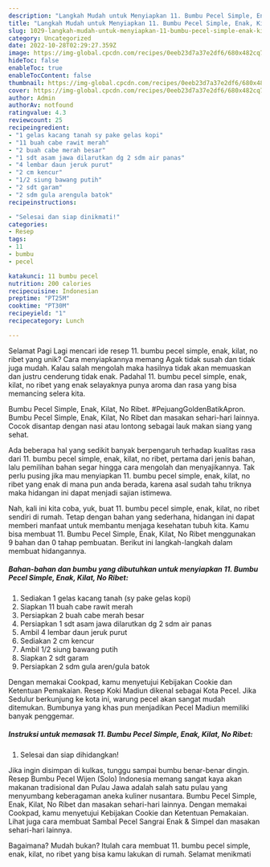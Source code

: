 ```yaml
---
description: "Langkah Mudah untuk Menyiapkan 11. Bumbu Pecel Simple, Enak, Kilat, No Ribet yang Lezat Sekali, Lezat"
title: "Langkah Mudah untuk Menyiapkan 11. Bumbu Pecel Simple, Enak, Kilat, No Ribet yang Lezat Sekali, Lezat"
slug: 1029-langkah-mudah-untuk-menyiapkan-11-bumbu-pecel-simple-enak-kilat-no-ribet-yang-lezat-sekali-lezat
category: Uncategorized
date: 2022-10-28T02:29:27.359Z
image: https://img-global.cpcdn.com/recipes/0eeb23d7a37e2df6/680x482cq70/11-bumbu-pecel-simple-enak-kilat-no-ribet-foto-resep-utama.jpg
hideToc: false
enableToc: true
enableTocContent: false
thumbnail: https://img-global.cpcdn.com/recipes/0eeb23d7a37e2df6/680x482cq70/11-bumbu-pecel-simple-enak-kilat-no-ribet-foto-resep-utama.jpg
cover: https://img-global.cpcdn.com/recipes/0eeb23d7a37e2df6/680x482cq70/11-bumbu-pecel-simple-enak-kilat-no-ribet-foto-resep-utama.jpg
author: Admin
authorAv: notfound
ratingvalue: 4.3
reviewcount: 25
recipeingredient:
- "1 gelas kacang tanah sy pake gelas kopi"
- "11 buah cabe rawit merah"
- "2 buah cabe merah besar"
- "1 sdt asam jawa dilarutkan dg 2 sdm air panas"
- "4 lembar daun jeruk purut"
- "2 cm kencur"
- "1/2 siung bawang putih"
- "2 sdt garam"
- "2 sdm gula arengula batok"
recipeinstructions:

- "Selesai dan siap dinikmati!"
categories:
- Resep
tags:
- 11
- bumbu
- pecel

katakunci: 11 bumbu pecel 
nutrition: 200 calories
recipecuisine: Indonesian
preptime: "PT25M"
cooktime: "PT30M"
recipeyield: "1"
recipecategory: Lunch

---
```



Selamat Pagi Lagi mencari ide resep 11. bumbu pecel simple, enak, kilat, no ribet yang unik? Cara menyiapkannya memang Agak tidak susah dan tidak juga mudah. Kalau salah mengolah maka hasilnya tidak akan memuaskan dan justru cenderung tidak enak. Padahal 11. bumbu pecel simple, enak, kilat, no ribet yang enak selayaknya punya aroma dan rasa yang bisa memancing selera kita.


Bumbu Pecel Simple, Enak, Kilat, No Ribet. #PejuangGoldenBatikApron. Bumbu Pecel Simple, Enak, Kilat, No Ribet dan masakan sehari-hari lainnya. Cocok disantap dengan nasi atau lontong sebagai lauk makan siang yang sehat.

Ada beberapa hal yang sedikit banyak berpengaruh terhadap kualitas rasa dari 11. bumbu pecel simple, enak, kilat, no ribet, pertama dari jenis bahan, lalu pemilihan bahan segar hingga cara mengolah dan menyajikannya. Tak perlu pusing jika mau menyiapkan 11. bumbu pecel simple, enak, kilat, no ribet yang enak di mana pun anda berada, karena asal sudah tahu triknya maka hidangan ini dapat menjadi sajian istimewa.


Nah, kali ini kita coba, yuk, buat 11. bumbu pecel simple, enak, kilat, no ribet sendiri di rumah. Tetap dengan bahan yang sederhana, hidangan ini dapat memberi manfaat untuk membantu menjaga kesehatan tubuh kita. Kamu bisa membuat 11. Bumbu Pecel Simple, Enak, Kilat, No Ribet menggunakan 9 bahan dan 0 tahap pembuatan. Berikut ini langkah-langkah dalam membuat hidangannya.

<!--inarticleads1-->

##### Bahan-bahan dan bumbu yang dibutuhkan untuk menyiapkan 11. Bumbu Pecel Simple, Enak, Kilat, No Ribet:

1. Sediakan 1 gelas kacang tanah (sy pake gelas kopi)
1. Siapkan 11 buah cabe rawit merah
1. Persiapkan 2 buah cabe merah besar
1. Persiapkan 1 sdt asam jawa dilarutkan dg 2 sdm air panas
1. Ambil 4 lembar daun jeruk purut
1. Sediakan 2 cm kencur
1. Ambil 1/2 siung bawang putih
1. Siapkan 2 sdt garam
1. Persiapkan 2 sdm gula aren/gula batok


Dengan memakai Cookpad, kamu menyetujui Kebijakan Cookie dan Ketentuan Pemakaian. Resep Koki Madiun dikenal sebagai Kota Pecel. Jika Sedulur berkunjung ke kota ini, warung pecel akan sangat mudah ditemukan. Bumbunya yang khas pun menjadikan Pecel Madiun memiliki banyak penggemar. 

<!--inarticleads2-->

##### Instruksi untuk memasak 11. Bumbu Pecel Simple, Enak, Kilat, No Ribet:


1. Selesai dan siap dihidangkan!

Jika ingin disimpan di kulkas, tunggu sampai bumbu benar-benar dingin. Resep Bumbu Pecel Wijen (Solo) Indonesia memang sangat kaya akan makanan tradisional dan Pulau Jawa adalah salah satu pulau yang menyumbang keberagaman aneka kuliner nusantara. Bumbu Pecel Simple, Enak, Kilat, No Ribet dan masakan sehari-hari lainnya. Dengan memakai Cookpad, kamu menyetujui Kebijakan Cookie dan Ketentuan Pemakaian. Lihat juga cara membuat Sambal Pecel Sangrai Enak &amp; Simpel dan masakan sehari-hari lainnya. 

Bagaimana? Mudah bukan? Itulah cara membuat 11. bumbu pecel simple, enak, kilat, no ribet yang bisa kamu lakukan di rumah. Selamat menikmati

